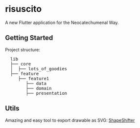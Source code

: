 # risuscito

A new Flutter application for the Neocatechumenal Way.

## Getting Started

Project structure:
<pre>
  lib
  ├── core
  │  ├── lots_of_goodies
  ├── feature
     ├── feature1
        ├── data
        ├── domain
        ├── presentation
</pre>

## Utils
Amazing and easy tool to export drawable as SVG: [ShapeShifter](https://shapeshifter.design/)